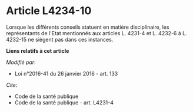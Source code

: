 # Article L4234-10

Lorsque les différents conseils statuent en matière disciplinaire, les représentants de l'Etat mentionnés aux articles L.
4231-4 et L. 4232-6 à L. 4232-15 ne siègent pas dans ces instances.

**Liens relatifs à cet article**

_Modifié par_:

  - Loi n°2016-41 du 26 janvier 2016 - art. 133

_Cite_:

  - Code de la santé publique
  - Code de la santé publique - art. L4231-4
